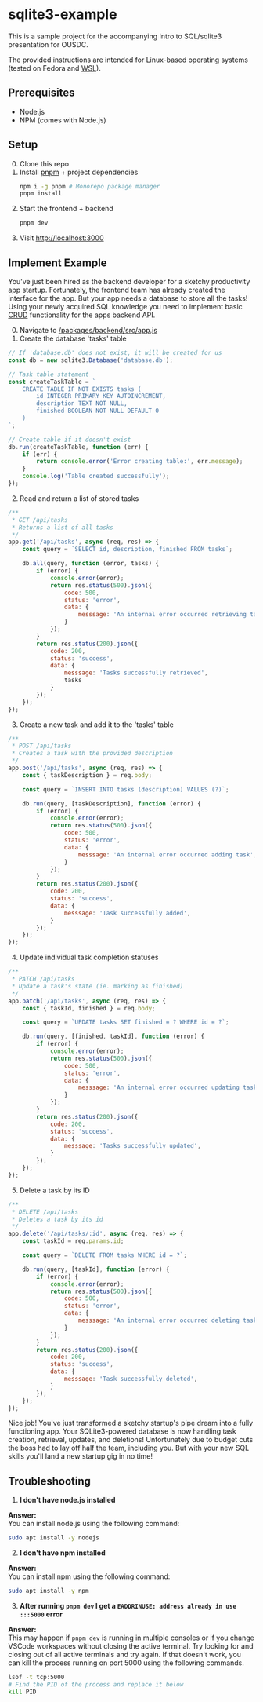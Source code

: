 # sqlite3-example

This is a sample project for the accompanying Intro to SQL/sqlite3 presentation for OUSDC.

The provided instructions are intended for Linux-based operating systems (tested on Fedora and [WSL](https://learn.microsoft.com/en-us/windows/wsl/about)).

## Prerequisites

- Node.js
- NPM (comes with Node.js)

## Setup

0. Clone this repo
1. Install [pnpm](https://pnpm.io/) + project dependencies
    ```bash
    npm i -g pnpm # Monorepo package manager
    pnpm install
    ```
2. Start the frontend + backend
    ```bash
    pnpm dev
    ```
3. Visit [http://localhost:3000](http://localhost:3000)

## Implement Example
You’ve just been hired as the backend developer for a sketchy productivity app startup. Fortunately, the frontend team has already created the interface for the app. But your app needs a database to store all the tasks! Using your newly acquired SQL knowledge you need to implement basic [CRUD](https://en.wikipedia.org/wiki/Create,_read,_update_and_delete) functionality for the apps backend API.

0. Navigate to [/packages/backend/src/app.js](/packages/backend/src/app.js)
1. Create the database 'tasks' table
```js
// If 'database.db' does not exist, it will be created for us
const db = new sqlite3.Database('database.db');

// Task table statement
const createTaskTable = `
    CREATE TABLE IF NOT EXISTS tasks (
        id INTEGER PRIMARY KEY AUTOINCREMENT,
        description TEXT NOT NULL,
        finished BOOLEAN NOT NULL DEFAULT 0
    )
`;

// Create table if it doesn't exist
db.run(createTaskTable, function (err) {
    if (err) {
        return console.error('Error creating table:', err.message);
    }
    console.log('Table created successfully');
});
```

2. Read and return a list of stored tasks
```js
/**
 * GET /api/tasks
 * Returns a list of all tasks
 */
app.get('/api/tasks', async (req, res) => {
    const query = `SELECT id, description, finished FROM tasks`;

    db.all(query, function (error, tasks) {
        if (error) {
            console.error(error);
            return res.status(500).json({
                code: 500,
                status: 'error',
                data: {
                    messsage: 'An internal error occurred retrieving tasks',
                }
            });
        }
        return res.status(200).json({
            code: 200,
            status: 'success',
            data: {
                messsage: 'Tasks successfully retrieved',
                tasks
            }
        });
    });
});
```

3. Create a new task and add it to the 'tasks' table
```js
/**
 * POST /api/tasks
 * Creates a task with the provided description
 */
app.post('/api/tasks', async (req, res) => {
    const { taskDescription } = req.body;

    const query = `INSERT INTO tasks (description) VALUES (?)`;

    db.run(query, [taskDescription], function (error) {
        if (error) {
            console.error(error);
            return res.status(500).json({
                code: 500,
                status: 'error',
                data: {
                    messsage: 'An internal error occurred adding task',
                }
            });
        }
        return res.status(200).json({
            code: 200,
            status: 'success',
            data: {
                messsage: 'Task successfully added',
            }
        });
    });
});
```

4. Update individual task completion statuses
```js
/**
 * PATCH /api/tasks
 * Update a task's state (ie. marking as finished)
 */
app.patch('/api/tasks', async (req, res) => {
    const { taskId, finished } = req.body;

    const query = `UPDATE tasks SET finished = ? WHERE id = ?`;

    db.run(query, [finished, taskId], function (error) {
        if (error) {
            console.error(error);
            return res.status(500).json({
                code: 500,
                status: 'error',
                data: {
                    messsage: 'An internal error occurred updating task',
                }
            });
        }
        return res.status(200).json({
            code: 200,
            status: 'success',
            data: {
                messsage: 'Tasks successfully updated',
            }
        });
    });
});
```

5. Delete a task by its ID
```js
/**
 * DELETE /api/tasks
 * Deletes a task by its id
 */
app.delete('/api/tasks/:id', async (req, res) => {
    const taskId = req.params.id;

    const query = `DELETE FROM tasks WHERE id = ?`;

    db.run(query, [taskId], function (error) {
        if (error) {
            console.error(error);
            return res.status(500).json({
                code: 500,
                status: 'error',
                data: {
                    messsage: 'An internal error occurred deleting task',
                }
            });
        }
        return res.status(200).json({
            code: 200,
            status: 'success',
            data: {
                messsage: 'Task successfully deleted',
            }
        });
    });
});
```

Nice job! You've just transformed a sketchy startup's pipe dream into a fully functioning app. Your SQLite3-powered database is now handling task creation, retrieval, updates, and deletions! Unfortunately due to budget cuts the boss had to lay off half the team, including you. But with your new SQL skills you'll land a new startup gig in no time!

## Troubleshooting

1. **I don't have node.js installed**

**Answer:**  
You can install node.js using the following command:
```bash
sudo apt install -y nodejs
```

2. **I don't have npm installed**

**Answer:**  
You can install npm using the following command:
```bash
sudo apt install -y npm
```

3. **After running `pnpm dev` I get a `EADDRINUSE: address already in use :::5000` error**

**Answer:**  
This may happen if `pnpm dev` is running in multiple consoles or if you change VSCode workspaces without closing the active terminal. Try looking for and closing out of all active terminals and try again. If that doesn't work, you can kill the process running on port 5000 using the following commands.
```bash
lsof -t tcp:5000
# Find the PID of the process and replace it below
kill PID
```